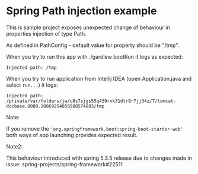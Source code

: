 # Spring Path injection example

This is sample project exposes unexpected change of behaviour in properties injection of type Path.

As defined in PathConfig - default value for property should be "/tmp".

When you try to run this app with ./gardlew bootRun it logs as expected:

`Injected path: /tmp`

When you try to run application from Intellij IDEA (open Application.java and select `run...`) it logs:

`Injected path: /private/var/folders/jw/c8s7sjgs55q439rvk31dtr8r7jj34z/T/tomcat-docbase.8080.10869254858988574883/tmp`

Note: 

If you remove the `'org.springframework.boot:spring-boot-starter-web'` both ways of app launching provides expected result.

Note2: 

This behaviour introduced with spring 5.3.5 release due to changes made in issue: spring-projects/spring-framework#22511

